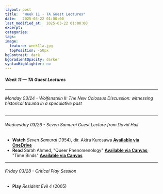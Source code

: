 ```yaml
---
layout: post
title:  "Week 11 - TA Guest Lectures"
date:   2025-03-22 01:00:00
last_modified_at:  2025-03-22 01:00:00
excerpt: 
categories: 
tags: 
image:
  feature: week11a.jpg
  topPosition: -50px
bgContrast: dark
bgGradientOpacity: darker
syntaxHighlighter: no
---
```

##### **Week 11 — TA Guest Lectures**

---

###### Monday 03/24 -  *Wolfenstein II: The New Colossus* Discussion: witnessing historical trauma in a speculative past

---

###### Wednesday 03/26 - *Seven Samurai* Guest Lecture from David Hall
- **Watch** *Seven Samurai* (1954), dir. Akira Kurosawa [**Available via OneDrive**](https://adminliveunc-my.sharepoint.com/:v:/g/personal/dahall_ad_unc_edu/ERPwjq8wkWxLijFZFOTmmc0B2o3MIZ5ooeOfjuefbjiDsg?e=dM10dG&nav=eyJyZWZlcnJhbEluZm8iOnsicmVmZXJyYWxBcHAiOiJTdHJlYW1XZWJBcHAiLCJyZWZlcnJhbFZpZXciOiJTaGFyZURpYWxvZy1MaW5rIiwicmVmZXJyYWxBcHBQbGF0Zm9ybSI6IldlYiIsInJlZmVycmFsTW9kZSI6InZpZXcifX0%3D)
- **Read** Sarah Ahmed, "Queer Phenomenology" [**Available via Canvas**](https://uncch.instructure.com/courses/78214/files/folder/Readings?preview=10769182); "Time Binds" [**Available via Canvas**](https://uncch.instructure.com/courses/78214/files/folder/Readings?preview=10769181)

---

###### Friday 03/28 - Critical Play Session
- **Play** *Resident Evil 4* (2005) 
